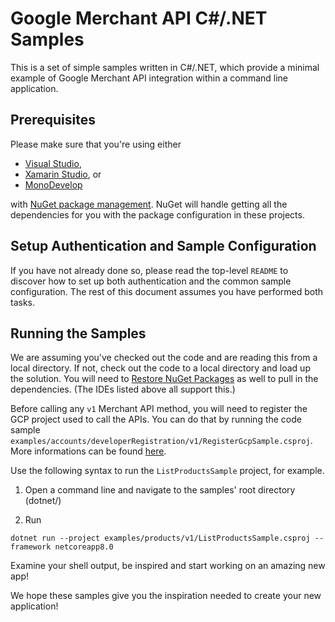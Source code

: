 # Google Merchant API C#/.NET Samples

This is a set of simple samples written in C#/.NET, which provide a minimal
example of Google Merchant API integration within a command line application.

## Prerequisites

Please make sure that you're using either

* [Visual Studio](https://www.visualstudio.com/),
* [Xamarin Studio](https://www.xamarin.com/studio), or
* [MonoDevelop](http://www.monodevelop.com/)

with [NuGet package management](https://www.nuget.org/).
NuGet will handle getting all the dependencies for you with the package
configuration in these projects.

## Setup Authentication and Sample Configuration

If you have not already done so, please read the top-level `README` to discover
how to set up both authentication and the common sample configuration. The rest
of this document assumes you have performed both tasks.

## Running the Samples

We are assuming you've checked out the code and are reading this from a local
directory. If not, check out the code to a local directory and load up the
solution. You will need to
[Restore NuGet Packages](https://docs.nuget.org/ndocs/consume-packages/package-restore)
as well to pull in the dependencies. (The IDEs listed above all support this.)

Before calling any `v1` Merchant API method, you will need to register the GCP
project used to call the APIs. You can do that by running the code sample
`examples/accounts/developerRegistration/v1/RegisterGcpSample.csproj`.
More informations can be found [here](https://developers.google.com/merchant/api/guides/quickstart#register_as_a_developer).

Use the following syntax to run the `ListProductsSample` project, for example.

1. Open a command line and navigate to the samples' root directory (dotnet/)

2. Run
```
dotnet run --project examples/products/v1/ListProductsSample.csproj --framework netcoreapp8.0
```

Examine your shell output, be inspired and start working on an amazing new app!

We hope these samples give you the inspiration needed to create your new
application!